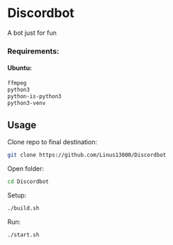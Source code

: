 # Discordbot

A bot just for fun

### Requirements:
#### Ubuntu:
```bash
ffmpeg
python3
python-is-python3
python3-venv
```
## Usage
Clone repo to final destination:
```bash
git clone https://github.com/Linus13000/Discordbot
```
Open folder:
```bash
cd Discordbot
```
Setup:
```bash
./build.sh
```
Run:
```bash
./start.sh
```
